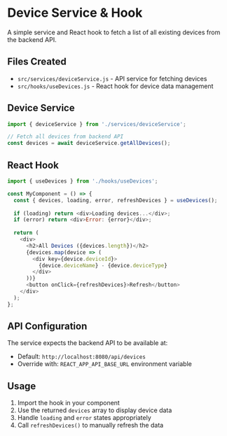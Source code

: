 # Device Service & Hook

A simple service and React hook to fetch a list of all existing devices from the backend API.

## Files Created

- `src/services/deviceService.js` - API service for fetching devices
- `src/hooks/useDevices.js` - React hook for device data management

## Device Service

```javascript
import { deviceService } from './services/deviceService';

// Fetch all devices from backend API
const devices = await deviceService.getAllDevices();
```

## React Hook

```javascript
import { useDevices } from './hooks/useDevices';

const MyComponent = () => {
  const { devices, loading, error, refreshDevices } = useDevices();
  
  if (loading) return <div>Loading devices...</div>;
  if (error) return <div>Error: {error}</div>;
  
  return (
    <div>
      <h2>All Devices ({devices.length})</h2>
      {devices.map(device => (
        <div key={device.deviceId}>
          {device.deviceName} - {device.deviceType}
        </div>
      ))}
      <button onClick={refreshDevices}>Refresh</button>
    </div>
  );
};
```

## API Configuration

The service expects the backend API to be available at:
- Default: `http://localhost:8080/api/devices`
- Override with: `REACT_APP_API_BASE_URL` environment variable

## Usage

1. Import the hook in your component
2. Use the returned `devices` array to display device data
3. Handle `loading` and `error` states appropriately
4. Call `refreshDevices()` to manually refresh the data

